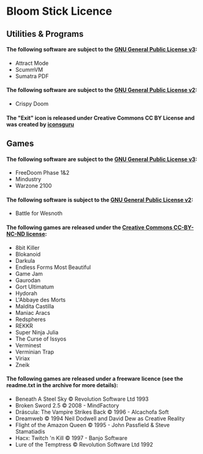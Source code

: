 # Bloom Stick Licence

## Utilities & Programs

#### The following software are subject to the [GNU General Public License v3](https://www.gnu.org/licenses/gpl-3.0.en.html):
* Attract Mode
* ScummVM 
* Sumatra PDF

#### The following software are subject to the [GNU General Public License v2](https://www.gnu.org/licenses/old-licenses/gpl-2.0.en.html):
* Crispy Doom

#### The "Exit" icon is released under Creative Commons CC BY License and was created by [iconsguru](https://thenounproject.com/iconsguru/)

## Games

#### The following software are subject to the [GNU General Public License v3](https://www.gnu.org/licenses/gpl-3.0.en.html):
* FreeDoom Phase 1&2
* Mindustry
* Warzone 2100

#### The following software is subject to the [GNU General Public License v2](https://www.gnu.org/licenses/old-licenses/gpl-2.0.en.html):
* Battle for Wesnoth

#### The following games are released under the [Creative Commons CC-BY-NC-ND license](https://creativecommons.org/licenses/by-nc-nd/3.0/):
* 8bit Killer 
* Blokanoid
* Darkula
* Endless Forms Most Beautiful
* Game Jam
* Gaurodan 
* Gort Ultimatum 
* Hydorah
* L'Abbaye des Morts
* Maldita Castilla 
* Maniac Aracs 
* Redspheres
* REKKR
* Super Ninja Julia
* The Curse of Issyos
* Verminest
* Verminian Trap
* Viriax
* Zneik

#### The following games are released under a freeware licence (see the readme.txt in the archive for more details):

* Beneath A Steel Sky © Revolution Software Ltd 1993 
* Broken Sword 2.5 © 2008 - MindFactory  
* Dráscula: The Vampire Strikes Back © 1996 - Alcachofa Soft
* Dreamweb © 1994 Neil Dodwell and David Dew as Creative Reality
* Flight of the Amazon Queen © 1995 - John Passfield & Steve Stamatiadis
* Hacx: Twitch 'n Kill © 1997 - Banjo Software
* Lure of the Temptress © Revolution Software Ltd 1992
